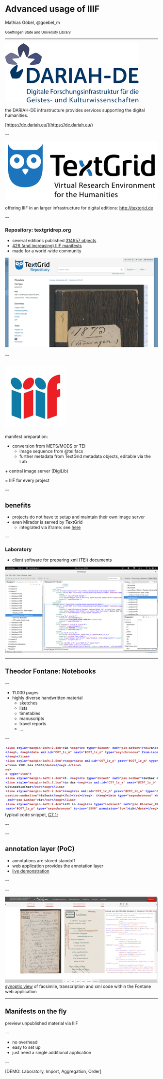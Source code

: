 # Advanced usage of IIIF
Mathias Göbel, @goebel_m

<small>Goettingen State and University Library</small>

---

![DARIAH-DE](img/dariah-logo.png)

the DARIAH-DE infrastructure provides services supporting the digital
humanities.

[https://de.dariah.eu/](https://de.dariah.eu/)

--

![code](img/textgrid-logo-en.jpg)

offering IIIF in an larger infrastructure for digital editions: http://textgrid.de

--

### Repository: textgridrep.org
- several editions published [314957 objects](https://textgridrep.org/search?query=*)
- [426 (and increasing) IIIF manifests](https://textgridlab.org/1.0/iiif/manifests/)
- made for a world-wide community

![rep](img/rep.png) <!-- .element: style="height:375px;" -->

--

## ![IIIF](img/iiif.png) <!-- .element: style="height: 80px;margin-bottom: -16px;" -->
manifest preparation:
- conversion from METS/MODS or TEI
  - image sequence from @tei:facs
  - further metadata from TextGrid metadata objects, editable via the Lab

\+ central image server (DigiLib)

= IIIF for every project

--

## benefits
- projects do not have to setup and maintain their own image server
- even Mirador is served by TextGrid
  - integrated via iframe: see [here](https://fontane-nb.dariah.eu/mirador.html?n=C7)

--

### Laboratory
- client software for preparing xml (TEI) documents

![lab](img/lab.png)

---

## Theodor Fontane: Notebooks

--

- 11.000 pages
- highly diverse handwritten material
  - sketches
  - lists
  - timetables
  - manuscripts
  - travel reports
  - …

--

![TEI](img/code2.png)
typical code snippet, [C7 1r](https://fontane-nb.dariah.eu/edition.html?id=%2Fxml%2Fdata%2F16b00.xml&page=1r)

--

<!-- .slide: data-background-video="img/demo2_edit1.mp4" data-background-size="contain" -->

--

## annotation layer (PoC)
- annotations are stored standoff
- web application provides the annotation layer
- [live demonstration](http://dev.textgridlab.org/1.0/iiif/mirador/fontano.html?json=479108)

--

<!-- .slide: data-background-video="img/demo_edit1.mp4" data-background-size="contain" -->

--

![synoptic view](img/synoptic-view.png)
[synoptic view](https://fontane-nb.dariah.eu/edition.html?id=/xml/data/16b00.xml&page=1r) of facsimile, transcription and xml code within the Fontane web application

---

## Manifests on the fly
preview unpublished material via IIIF

--

- no overhead
- easy to set up
- just need a single additional application

--

[DEMO: Laboratory, Import, Aggregation, Order]
